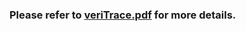 
### Please refer to [veriTrace.pdf](https://github.com/ssrzz/ktrace/blob/master/veriTrace.pdf) for more details.

